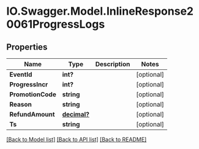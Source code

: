 # IO.Swagger.Model.InlineResponse20061ProgressLogs
## Properties

Name | Type | Description | Notes
------------ | ------------- | ------------- | -------------
**EventId** | **int?** |  | [optional] 
**ProgressIncr** | **int?** |  | [optional] 
**PromotionCode** | **string** |  | [optional] 
**Reason** | **string** |  | [optional] 
**RefundAmount** | [**decimal?**](BigDecimal.md) |  | [optional] 
**Ts** | **string** |  | [optional] 

[[Back to Model list]](../README.md#documentation-for-models) [[Back to API list]](../README.md#documentation-for-api-endpoints) [[Back to README]](../README.md)

